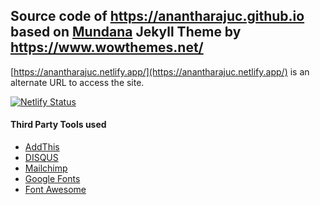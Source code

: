 ## Source code of <a href="https://anantharajuc.github.io/" target="_blank" >https://anantharajuc.github.io</a> based on <a href="https://github.com/wowthemesnet/mundana-theme-jekyll" target="_blank" >Mundana</a> Jekyll Theme by <a href="https://www.wowthemes.net/" target="_blank" >https://www.wowthemes.net/</a>

[https://anantharajuc.netlify.app/](https://anantharajuc.netlify.app/) is an alternate URL to access the site.

[![Netlify Status](https://api.netlify.com/api/v1/badges/69451c8a-894d-4655-935e-ae7cb0538f46/deploy-status)](https://app.netlify.com/sites/anantharajuc/deploys)

#### Third Party Tools used

- [AddThis](https://www.addthis.com/)
- [DISQUS](https://disqus.com/)
- [Mailchimp](https://mailchimp.com/)
- [Google Fonts](https://fonts.google.com/)
- [Font Awesome](https://fontawesome.com/)

